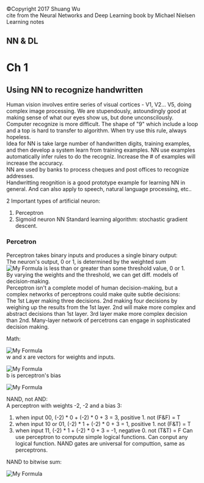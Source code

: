 &copy;Copyright 2017 Shuang Wu     
cite from the Neural Networks and Deep Learning book by Michael Nielsen     
Learning notes

## NN & DL

# Ch 1

## Using NN to recognize handwritten
Human vision involves entire series of visual cortices - V1, V2... V5, doing complex image processing. We are stupendously, astoundingly good at making sense of what our eyes show us, but done unconscilously.      
Computer recognize is more difficult. The shape of "9" which include a loop and a top is hard to transfer to algorithm. When try use this rule, always hopeless.       
Idea for NN is take large number of handwritten digits, training examples, and then develop a system learn from training examples. NN use examples automatically infer rules to do the recogniz. Increase the # of examples will increase the accuracy.         
NN are used by banks to process cheques and post offices to recognize addresses.          
Handwritting reognition is a good prototype example for learning NN in general. And can also apply to speech, natural language processing, etc..     

2 Important types of artificial neuron:
  1. Perceptron
  2. Sigmoid neuron
NN Standard learning algorithm: stochastic gradient descent.

### Percetron
Perceptron takes binary inputs and produces a single binary output:     
The neuron's output, 0 or 1, is determined by the weighted sum 
![My Formula](http://latex.codecogs.com/gif.latex?\Sigma_jw_jx_j)
is less than or greater than some threshold value, 0 or 1.       
By varying the weights and the threshold, we can get diff. models of decision-making.      
Perceptron isn't a complete model of human decision-making, but a complex networks of perceptrons could make quite subtle decisions:     
The 1st Layer making three decisions. 2nd making four decisions by weighing up the results from the 1st layer. 2nd will make more complex and abstract decisions than 1st layer. 3rd layer make more complex decision than 2nd. Many-layer network of percetrons can engage in sophisticated decision making.

Math:    

![My Formula](http://latex.codecogs.com/gif.latex?w\cdot{x}\equiv\Sigma_jw_jx_j)        
w and x are vectors for weights and inputs.

![My Formula](http://latex.codecogs.com/gif.latex?b\equiv{-threshold})     
b is perceptron's bias

![My Formula](http://latex.codecogs.com/gif.latex?{output}={\{}^{0\quad%20ifw\cdotx+b\leq0}_{1\quad%20ifw\cdotx+b%3E0})       

NAND, not AND:      
A perceptron with weights -2, -2 and a bias 3:
  1. when input 00, (-2) * 0 + (-2) * 0 + 3 = 3, positive 1. not (F&F) = T
  2. when input 10 or 01, (-2) * 1 + (-2) * 0 + 3 = 1, positive 1. not (F&T) = T
  3. when input 11, (-2) * 1 + (-2) * 0 + 3 = -1, negative 0. not (T&T) = F
Can use perceptron to compute simple logical functions. Can conput any logical function. NAND gates are universal for computtion, same as perceptrons.     

NAND to bitwise sum:


![My Formula](http://latex.codecogs.com/gif.latex?\sigma)
